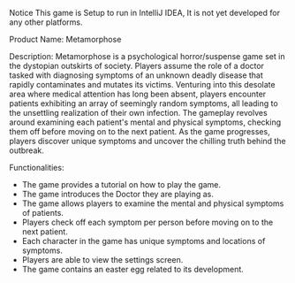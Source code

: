 Notice This game is Setup to run in IntelliJ IDEA, It is not yet developed for any other platforms.

Product Name: 
Metamorphose

Description:
Metamorphose is a psychological horror/suspense game set in the dystopian outskirts of society. 
Players assume the role of a doctor tasked with diagnosing symptoms of an unknown deadly disease that rapidly contaminates and mutates its victims. 
Venturing into this desolate area where medical attention has long been absent, players encounter patients exhibiting an array of seemingly random symptoms, all leading to the unsettling realization of their own infection.
The gameplay revolves around examining each patient's mental and physical symptoms, checking them off before moving on to the next patient. 
As the game progresses, players discover unique symptoms and uncover the chilling truth behind the outbreak.

Functionalities:
* The game provides a tutorial on how to play the game.
* The game introduces the Doctor they are playing as.
* The game allows players to examine the mental and physical symptoms of patients.
* Players check off each symptom per person before moving on to the next patient.
* Each character in the game has unique symptoms and locations of symptoms.
* Players are able to view the settings screen.
* The game contains an easter egg related to its development.


